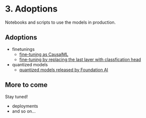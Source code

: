 # 3. Adoptions
Notebooks and scripts to use the models in production.

## Adoptions
- finetunings
    - [fine-tuning as CausalML](https://github.com/RobustIntelligence/foundation-ai-cookbook/blob/main/3_adoptions/finetuning/finetuning_causal_ml.ipynb)
    - [fine-tuning by replacing the last layer with classfication head](https://github.com/RobustIntelligence/foundation-ai-cookbook/blob/main/3_adoptions/finetuning/finetuning_classification_head.ipynb)
- quantized models
    - [quantized models released by Foundation AI](https://github.com/RobustIntelligence/foundation-ai-cookbook/tree/main/3_adoptions/quantization/quantization.ipynb)

## More to come
Stay tuned!
- deployments
- and so on...

